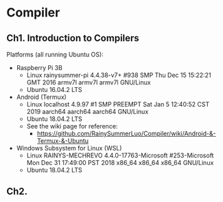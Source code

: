 # Compiler
## Ch1. Introduction to Compilers
Platforms (all running Ubuntu OS): 
- Raspberry Pi 3B <br/>
  - Linux rainysummer-pi 4.4.38-v7+ #938 SMP Thu Dec 15 15:22:21 GMT 2016 armv7l armv7l armv7l GNU/Linux
  - Ubuntu 16.04.2 LTS
- Android (Termux)<br/>
  - Linux localhost 4.9.97 #1 SMP PREEMPT Sat Jan 5 12:40:52 CST 2019 aarch64 aarch64 aarch64 GNU/Linux
  - Ubuntu 18.04.2 LTS 
  - See the wiki page for reference: <br/>
    - https://github.com/RainySummerLuo/Compiler/wiki/Android-&-Termux-&-Ubuntu
- Windows Subsystem for Linux (WSL)
  - Linux RAINYS-MECHREVO 4.4.0-17763-Microsoft #253-Microsoft Mon Dec 31 17:49:00 PST 2018 x86_64 x86_64 x86_64 GNU/Linux
  - Ubuntu 18.04.2 LTS
  
## Ch2. 

